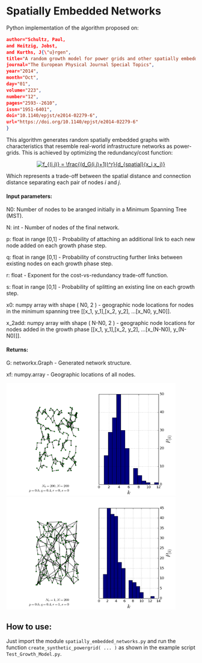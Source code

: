 # Spatially Embedded Networks

Python implementation of the algorithm proposed on:

```json @Article{Schultz2014,
author="Schultz, Paul,
and Heitzig, Jobst,
and Kurths, J{\"u}rgen",
title="A random growth model for power grids and other spatially embedded infrastructure networks",
journal="The European Physical Journal Special Topics",
year="2014",
month="Oct",
day="01",
volume="223",
number="12",
pages="2593--2610",
issn="1951-6401",
doi="10.1140/epjst/e2014-02279-6",
url="https://doi.org/10.1140/epjst/e2014-02279-6"
}
```

This algorithm generates random spatially embedded graphs with characteristics that resemble real-world infrastructure networks as power-grids. This is achieved by optimizing the redundancy/cost function:

<center><a href="https://www.codecogs.com/eqnedit.php?latex=f_{(i,j)}&space;=&space;\frac{(d_G(i,j)&plus;1))^r}{d_{spatial}(i,j)}" target="_blank"><img src="https://latex.codecogs.com/gif.latex?f_{(i,j)}&space;=&space;\frac{(d_G(i,j)&plus;1))^r}{d_{spatial}(i,j)}" title="f_{(i,j)} = \frac{(d_G(i,j)+1))^r}{d_{spatial}(x_i,x_j)}" /></a></center>

Which represents a trade-off between the spatial distance and connection distance separating each pair of nodes *i* and *j*.

#### Input parameters:

N0: Number of nodes to be aranged initially in a Minimum Spanning Tree (MST).

N: int - Number of nodes of the final network.

p: float in range [0,1] - Probability of attaching an additional link to each new node added on each growth phase step.

q: float in range [0,1] - Probability of constructing further links between existing nodes on each growth phase step.

r: float - Exponent for the cost-vs-redundancy trade-off function.

s: float in range [0,1] - Probability of splitting an existing line on each growth step.

x0: numpy array with shape ( N0, 2 ) - geographic node locations for nodes in the minimum spanning tree [[x_1, y_1],[x_2, y_2], ...[x_N0, y_N0]].

x_2add: numpy array with shape ( N-N0, 2 ) - geographic node locations for nodes added in the growth phase [[x_1, y_1],[x_2, y_2], ...[x_(N-N0), y_(N-N0)]].


#### Returns:

G: networkx.Graph - Generated network structure.

xf: numpy.array - Geographic locations of all nodes.

<img src="https://github.com/ccgalindog/Spatially_Embedded_Nets/blob/master/Images/K_powergrid_N0_200_Nadd_0_p_0.6_q_0.4_r_0_s_0_.png" width="450" height="300" /><img src="https://github.com/ccgalindog/Spatially_Embedded_Nets/blob/master/Images/K_powergrid_N0_1_Nadd_199_p_0.6_q_0.4_r_1_s_0_.png" width="450" height="300" />





## How to use:

Just import the module `spatially_embedded_networks.py` and run the function `create_synthetic_powergrid( ... )` as shown in the example script `Test_Growth_Model.py`. 
